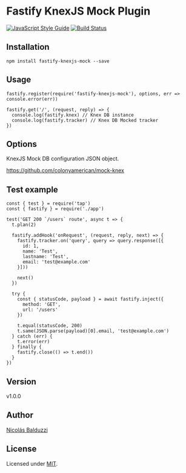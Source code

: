 # Fastify KnexJS Mock Plugin

[![JavaScript Style Guide](https://img.shields.io/badge/code_style-standard-brightgreen.svg)](https://standardjs.com)
[![Build Status](https://travis-ci.org/chapuletta/fastify-knexjs-mock.svg?branch=master)](https://travis-ci.org/chapuletta/fastify-knexjs-mock)

## Installation

```
npm install fastify-knexjs-mock --save
```

## Usage

```
fastify.register(require('fastify-knexjs-mock'), options, err => console.error(err))

fastify.get('/', (request, reply) => {
  console.log(fastify.knex) // Knex DB instance
  console.log(fastify.tracker) // Knex DB Mocked tracker
})
```

## Options

KnexJS Mock DB configuration JSON object.

https://github.com/colonyamerican/mock-knex

## Test example

```
const { test } = require('tap')
const { fastify } = require('./app')

test('GET 200 `/users` route', async t => {
  t.plan(2)

  fastify.addHook('onRequest', (request, reply, next) => {
    fastify.tracker.on('query', query => query.response([{
      id: 1,
      name: 'Test',
      lastname: 'Test',
      email: 'test@example.com'
    }]))

    next()
  })

  try {
    const { statusCode, payload } = await fastify.inject({
      method: 'GET',
      url: '/users'
    })

    t.equal(statusCode, 200)
    t.same(JSON.parse(payload)[0].email, 'test@example.com')
  } catch (err) {
    t.error(err)
  } finally {
    fastify.close(() => t.end())
  }
})
```

## Version

v1.0.0

## Author

[Nicolás Balduzzi](nico.balduzzi@gmail.com)

## License

Licensed under [MIT](./LICENSE).
